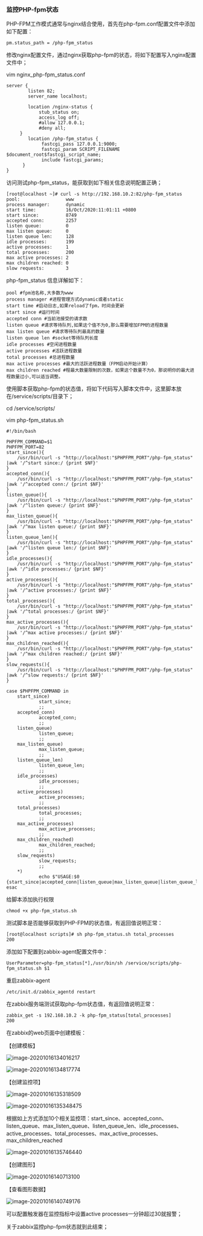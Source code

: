 ### 监控PHP-fpm状态

PHP-FPM工作模式通常与nginx结合使用，首先在php-fpm.conf配置文件中添加如下配置：

```shell
pm.status_path = /php-fpm_status
```

修改nginx配置文件，通过nginx获取php-fpm的状态，将如下配置写入nginx配置文件中；

vim  nginx_php-fpm_status.conf

```shell
server {
        listen 82;
        server_name localhost;

        location /nginx-status {
            stub_status on;
            access_log off;
            #allow 127.0.0.1;
            #deny all;
     }
        location /php-fpm_status {
             fastcgi_pass 127.0.0.1:9000;
             fastcgi_param SCRIPT_FILENAME $document_root$fastcgi_script_name;
             include fastcgi_params;
      }
}
```

访问测试php-fpm_status，能获取到如下相关信息说明配置正确；

```shell
[root@localhost ~]# curl -s http://192.168.10.2:82/php-fpm_status
pool:                 www
process manager:      dynamic
start time:           16/Oct/2020:11:01:11 +0800
start since:          8749
accepted conn:        2257
listen queue:         0
max listen queue:     0
listen queue len:     128
idle processes:       199
active processes:     1
total processes:      200
max active processes: 2
max children reached: 0
slow requests:        3
```

php-fpm_status 信息详解如下：

```shell
pool #fpm池名称,大多数为www
process manager #进程管理方式dynamic或者static
start time #启动日志,如果reload了fpm，时间会更新
start since #运行时间
accepted conn #当前池接受的请求数
listen queue #请求等待队列,如果这个值不为0,那么需要增加FPM的进程数量
max listen queue #请求等待队列最高的数量
listen queue len #socket等待队列长度
idle processes #空闲进程数量
active processes #活跃进程数量
total processes #总进程数量
max active processes #最大的活跃进程数量（FPM启动开始计算）
max children reached #程最大数量限制的次数，如果这个数量不为0，那说明你的最大进程数量过小,可以适当调整。
```

使用脚本获取php-fpm的状态值，将如下代码写入脚本文件中，这里脚本放在/service/scripts/目录下；

cd /service/scripts/

vim php-fpm_status.sh

```shell
#!/bin/bash

PHPFPM_COMMAND=$1
PHPFPM_PORT=82
start_since(){
    /usr/bin/curl -s "http://localhost:"$PHPFPM_PORT"/php-fpm_status" |awk '/^start since:/ {print $NF}'
}
accepted_conn(){
    /usr/bin/curl -s "http://localhost:"$PHPFPM_PORT"/php-fpm_status" |awk '/^accepted conn:/ {print $NF}'
}
listen_queue(){
    /usr/bin/curl -s "http://localhost:"$PHPFPM_PORT"/php-fpm_status" |awk '/^listen queue:/ {print $NF}'
}
max_listen_queue(){
    /usr/bin/curl -s "http://localhost:"$PHPFPM_PORT"/php-fpm_status" |awk '/^max listen queue:/ {print $NF}'
}
listen_queue_len(){
    /usr/bin/curl -s "http://localhost:"$PHPFPM_PORT"/php-fpm_status" |awk '/^listen queue len:/ {print $NF}'
}
idle_processes(){
    /usr/bin/curl -s "http://localhost:"$PHPFPM_PORT"/php-fpm_status" |awk '/^idle processes:/ {print $NF}'
}
active_processes(){
    /usr/bin/curl -s "http://localhost:"$PHPFPM_PORT"/php-fpm_status" |awk '/^active processes:/ {print $NF}'
}
total_processes(){
    /usr/bin/curl -s "http://localhost:"$PHPFPM_PORT"/php-fpm_status" |awk '/^total processes:/ {print $NF}'
}
max_active_processes(){
    /usr/bin/curl -s "http://localhost:"$PHPFPM_PORT"/php-fpm_status" |awk '/^max active processes:/ {print $NF}'
}
max_children_reached(){
    /usr/bin/curl -s "http://localhost:"$PHPFPM_PORT"/php-fpm_status" |awk '/^max children reached:/ {print $NF}'
}
slow_requests(){
    /usr/bin/curl -s "http://localhost:"$PHPFPM_PORT"/php-fpm_status" |awk '/^slow requests:/ {print $NF}'
}

case $PHPFPM_COMMAND in
    start_since)
            start_since;
            ;;
    accepted_conn)
            accepted_conn;
            ;;
    listen_queue)
            listen_queue;
            ;;
    max_listen_queue)
            max_listen_queue;
            ;;
    listen_queue_len)
            listen_queue_len;
            ;;
    idle_processes)
            idle_processes;
            ;;
    active_processes)
            active_processes;
            ;;
    total_processes)
            total_processes;
            ;;
    max_active_processes)
            max_active_processes;
            ;;
    max_children_reached)
            max_children_reached;
            ;;
    slow_requests)
            slow_requests;
            ;;
    *)
            echo $"USAGE:$0 {start_since|accepted_conn|listen_queue|max_listen_queue|listen_queue_len|idle_processes|active_processes|total_processes|max_active_processes|max_children_reached}"
esac
```

给脚本添加执行权限

```shell
chmod +x php-fpm_status.sh
```

测试脚本是否能够获取到PHP-FPM的状态值，有返回值说明正常：

```shell
[root@localhost scripts]# sh php-fpm_status.sh total_processes
200
```

添加如下配置到zabbix-agent配置文件中：

```shell
UserParameter=php-fpm_status[*],/usr/bin/sh /service/scripts/php-fpm_status.sh $1
```

重启zabbix-agent

```shell
/etc/init.d/zabbix_agentd restart
```

在zabbix服务端测试获取php-fpm状态值，有返回值说明正常：

```shell
zabbix_get -s 192.168.10.2 -k php-fpm_status[total_processes]
200
```

在zabbix的web页面中创建模板：

【创建模板】

![image-20201016134016217](https://note.youdao.com/yws/api/personal/file/EADD7A59E5FA4EF3ABD64B2FE065806C?method=download&shareKey=538acbd17b6249b46ef3b6a6c3bde9aa)

![image-20201016134817774](https://note.youdao.com/yws/api/personal/file/F7A251A1EFE143D08FAF957B37CB6C86?method=download&shareKey=538acbd17b6249b46ef3b6a6c3bde9aa)

【创建监控项】

![image-20201016135318509](https://note.youdao.com/yws/api/personal/file/71A23DD71A684135A0442615100C7607?method=download&shareKey=538acbd17b6249b46ef3b6a6c3bde9aa)

![image-20201016135348475](https://note.youdao.com/yws/api/personal/file/3943389FE3E64EDD870B3BA39CAADCA0?method=download&shareKey=538acbd17b6249b46ef3b6a6c3bde9aa)

根据如上方式添加10个相关监控项：start_since、accepted_conn、listen_queue、max_listen_queue、listen_queue_len、idle_processes、active_processes、total_processes、max_active_processes、max_children_reached

![image-20201016135746440](https://note.youdao.com/yws/api/personal/file/9BF36980199E44E5963F76B4734B9A4E?method=download&shareKey=538acbd17b6249b46ef3b6a6c3bde9aa)

【创建图形】

![image-20201016140713100](https://note.youdao.com/yws/api/personal/file/6F8303C948264C0F9D1F091B8E953A0E?method=download&shareKey=538acbd17b6249b46ef3b6a6c3bde9aa)

【查看图形数据】

![image-20201016140749176](https://note.youdao.com/yws/api/personal/file/56A7223C4FFD49A5955687D6FD0E9C55?method=download&shareKey=538acbd17b6249b46ef3b6a6c3bde9aa)

可以配置触发器在监控指标中设置active processes一分钟超过30就报警；

关于zabbix监控php-fpm状态就到此结束；




